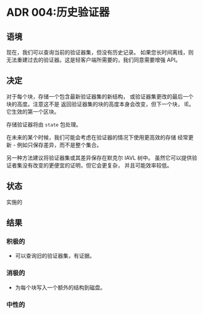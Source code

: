 # ADR 004:历史验证器

## 语境

现在，我们可以查询当前的验证器集，但没有历史记录。
如果您长时间离线，则无法重建过去的验证器。这是轻客户端所需要的，我们同意需要增强 API。

## 决定

对于每个块，存储一个包含最新验证器集的新结构，
或验证器集更改的最后一个块的高度。注意这不是
返回验证器集的块的高度本身会改变，但下一个块，
IE。它生效的第一个区块。

存储验证器将由 `state` 包处理。

在未来的某个时候，我们可能会考虑在验证器的情况下使用更高效的存储
经常更新 - 例如只保存差异，而不是整个集合。

另一种方法建议将验证器集或其差异保存在默克尔 IAVL 树中。
虽然它可以提供验证者集没有改变的更便宜的证明，但它会更复杂，
并且可能效率较低。

## 状态

实施的

## 结果

### 积极的

- 可以查询旧的验证器集，有证据。

### 消极的

- 为每个块写入一个额外的结构到磁盘。

### 中性的

